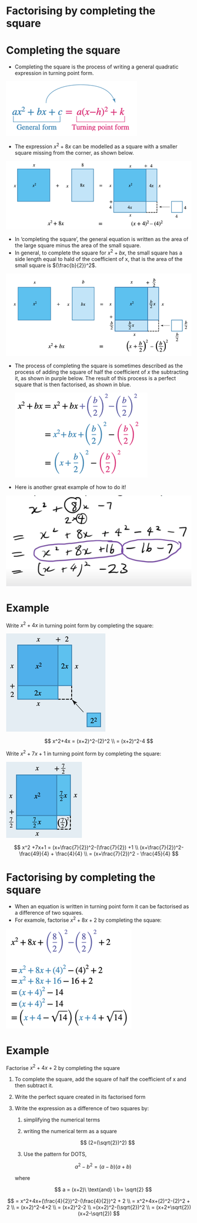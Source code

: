 # Factorising by completing the square

# Completing the square

- Completing the square is the process of writing a general quadratic expression in turning point form.

![image.png](Subject-Notes/Mathematics/Factorising%20by%20completing%20the%20square%20aaea60f374614ba495823da7b0f0816c/image.png)

- The expression $x^2+8x$ can be modelled as a square with a smaller square missing from the corner, as shown below.

![image.png](Subject-Notes/Mathematics/Factorising%20by%20completing%20the%20square%20aaea60f374614ba495823da7b0f0816c/image%201.png)

- In ‘completing the square’, the general equation is written as the area of the large square minus the area of the small square.
- In general, to complete the square for $x^2+bx$, the small square has a side length equal to hald of the coefficient of x, that is the area of the small square is $(\frac{b}{2})^2$.

![image.png](Subject-Notes/Mathematics/Factorising%20by%20completing%20the%20square%20aaea60f374614ba495823da7b0f0816c/image%202.png)

- The process of completing the square is sometimes described as the process of adding the square of half the coefficient of $x$ the subtracting it, as shown in purple below. The result of this process is a perfect square that is then factorised, as shown in blue.
    
    ![image.png](Subject-Notes/Mathematics/Factorising%20by%20completing%20the%20square%20aaea60f374614ba495823da7b0f0816c/image%203.png)
    
- Here is another great example of how to do it!

![image.png](Subject-Notes/Mathematics/Factorising%20by%20completing%20the%20square%20aaea60f374614ba495823da7b0f0816c/image%204.png)

# Example

Write $x^2+4x$ in turning point form by completing the square:

![image.png](Subject-Notes/Mathematics/Factorising%20by%20completing%20the%20square%20aaea60f374614ba495823da7b0f0816c/image%205.png)

$$
x^2+4x = (x+2)^2-(2)^2 \\ = (x+2)^2-4
$$

Write $x^2+7x+1$ in turning point form by completing the square:

![image.png](Subject-Notes/Mathematics/Factorising%20by%20completing%20the%20square%20aaea60f374614ba495823da7b0f0816c/image%206.png)

$$
x^2 +7x+1 = (x+\frac{7}{2})^2-(\frac{7}{2}) +1 \\ (x+\frac{7}{2})^2-\frac{49}{4} + \frac{4}{4} \\ = (x+\frac{7}{2})^2 - \frac{45}{4}
$$

# Factorising by completing the square

- When an equation is written in turning point form it can be factorised as a difference of two squares.
- For examole, factorise $x^2 +8x+2$ by completing the square:

![image.png](Subject-Notes/Mathematics/Factorising%20by%20completing%20the%20square%20aaea60f374614ba495823da7b0f0816c/image%207.png)

# Example

Factorise $x^2+4x+2$ by completing the square

1. To complete the square, add the square of half the coefficient of x and then subtract it.
2. Write the perfect square created in its factorised form
3. Write the expression as a difference of two squares by:
    1. simplifying the numerical terms
    2. writing the numerical term as a square 
        
        $$
        (2=(\sqrt{2})^2)
        $$
        
    3. Use the pattern for DOTS,
    
    $$
    a^2-b^2= (a-b)(a+b)
    $$
    
    where
    
    $$
    a = (x+2)\ \text{and} \ b= \sqrt{2}
    $$
    

$$
= x^2+4x+(\frac{4}{2})^2-(\frac{4}{2})^2 + 2 \\ = x^2+4x+(2)^2-(2)^2 + 2 \\ = (x+2)^2-4+2 \\ = (x+2)^2-2 \\ =(x+2)^2-(\sqrt{2})^2 \\ = (x+2+\sqrt{2})(x+2-\sqrt{2})
$$